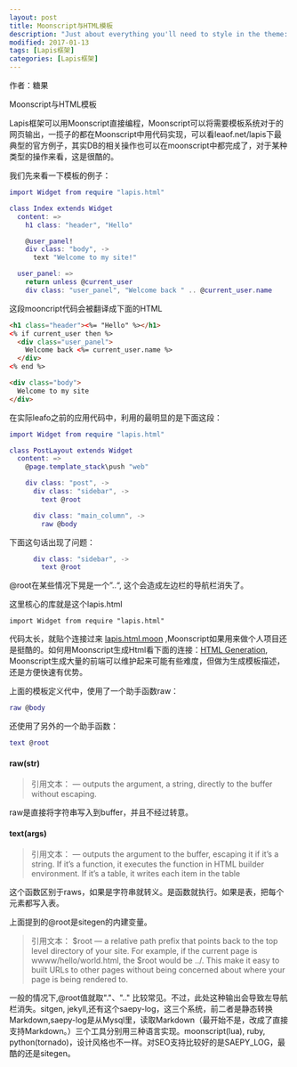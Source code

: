 ```yaml
---
layout: post
title: Moonscript与HTML模板
description: "Just about everything you'll need to style in the theme: headings, paragraphs, blockquotes, tables, code blocks, and more."
modified: 2017-01-13
tags: [Lapis框架]
categories: [Lapis框架]
---
```



作者：糖果

Moonscript与HTML模板

Lapis框架可以用Moonscript直接编程，Moonscript可以将需要模板系统对于的网页输出，一揽子的都在Moonscript中用代码实现，可以看leaof.net/lapis下最典型的官方例子，其实DB的相关操作也可以在moonscript中都完成了，对于某种类型的操作来看，这是很酷的。


我们先来看一下模板的例子：

```lua 
import Widget from require "lapis.html"

class Index extends Widget
  content: =>
    h1 class: "header", "Hello"

    @user_panel!
    div class: "body", ->
      text "Welcome to my site!"

  user_panel: =>
    return unless @current_user
    div class: "user_panel", "Welcome back " .. @current_user.name
```


这段mooncript代码会被翻译成下面的HTML
```html
<h1 class="header"><%= "Hello" %></h1>
<% if current_user then %>
  <div class="user_panel">
    Welcome back <%= current_user.name %>
  </div>
<% end %>

<div class="body">
  Welcome to my site
</div>

```


在实际leafo之前的应用代码中，利用的最明显的是下面这段：

```lua
import Widget from require "lapis.html"

class PostLayout extends Widget
  content: =>
    @page.template_stack\push "web"

    div class: "post", ->
      div class: "sidebar", ->
        text @root

      div class: "main_column", ->
        raw @body

```

下面这句话出现了问题：
```lua
      div class: "sidebar", ->
        text @root
```
@root在某些情况下晃是一个”..“, 这个会造成左边栏的导航栏消失了。


这里核心的库就是这个lapis.html
```
import Widget from require "lapis.html"
```

代码太长，就贴个连接过来
[lapis.html.moon](https://github.com/leafo/lapis/blob/master/lapis/html.moon)
,Moonscript如果用来做个人项目还是挺酷的。如何用Moonscript生成Html看下面的连接：[HTML Generation](http://leafo.net/lapis/reference/html_generation.html),
Moonscript生成大量的前端可以维护起来可能有些难度，但做为生成模板描述，还是方便快速有优势。

上面的模板定义代中，使用了一个助手函数raw：

```lua
raw @body
```

还使用了另外的一个助手函数：
```lua
text @root
```


#### raw(str) 
> 引用文本： — outputs the argument, a string, directly to the buffer without escaping.

raw是直接将字符串写入到buffer，并且不经过转意。

#### text(args) 
> 引用文本： — outputs the argument to the buffer, escaping it if it’s a string. If it’s a function, it executes the function in HTML builder environment. If it’s a table, it writes each item in the table

这个函数区别于raws，如果是字符串就转义。是函数就执行。如果是表，把每个元素都写入表。

上面提到的@root是sitegen的内建变量。

> 引用文本： $root — a relative path prefix that points back to the top level directory of your site. For example, if the current page is wwww/hello/world.html, the $root would be ../. This make it easy to built URLs to other pages without being concerned about where your page is being rendered to.

一般的情况下,@root值就取"."、".." 比较常见。不过，此处这种输出会导致左导航栏消失。sitgen, jekyll,还有这个saepy-log，这三个系统，前二者是静态转换Markdown,saepy-log是从Mysql里，读取Markdown（最开始不是，改成了直接支持Markdown。）三个工具分别用三种语言实现。moonscript(lua), ruby, python(tornado)，设计风格也不一样。对SEO支持比较好的是SAEPY_LOG，最酷的还是sitegen。